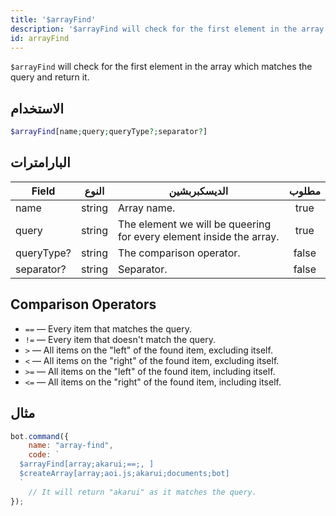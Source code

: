```yaml
---
title: '$arrayFind'
description: '$arrayFind will check for the first element in the array which matches the query and return it.'
id: arrayFind
---
```


`$arrayFind` will check for the first element in the array which matches the query and return it.

## الاستخدام

```php
$arrayFind[name;query;queryType?;separator?]
```

## البارامترات

| Field      | النوع  | الديسكبربشين                                                        | مطلوب |
| ---------- | ------ | ------------------------------------------------------------------- |:-----:|
| name       | string | Array name.                                                         | true  |
| query      | string | The element we will be queering for every element inside the array. | true  |
| queryType? | string | The comparison operator.                                            | false |
| separator? | string | Separator.                                                          | false |

## Comparison Operators

* `==` — Every item that matches the query.
* `!=` — Every item that doesn't match the query.
* `>`  — All items on the "left" of the found item, excluding itself.
* `<`  — All items on the "right" of the found item, excluding itself.
* `>=` — All items on the "left" of the found item, including itself.
* `<=` — All items on the "right" of the found item, including itself.

## مثال

```javascript
bot.command({
    name: "array-find",
    code: `
  $arrayFind[array;akarui;==;, ]
  $createArray[array;aoi.js;akarui;documents;bot]
  `
    // It will return "akarui" as it matches the query.
});
```